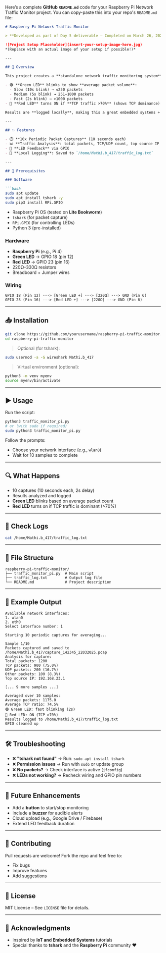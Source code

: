 Here’s a complete **GitHub `README.md`** code for your Raspberry Pi Network Traffic Monitor project. You can copy-paste this into your repo's `README.md` file:

```markdown
# Raspberry Pi Network Traffic Monitor

> **Developed as part of Day 5 deliverable — Completed on March 26, 2025**

![Project Setup Placeholder](insert-your-setup-image-here.jpg)
*(Replace with an actual image of your setup if possible!)*

---

## 📡 Overview

This project creates a **standalone network traffic monitoring system** using a **Raspberry Pi**. It captures packets periodically, analyzes them, and gives **LED feedback** based on the traffic:

- 🟢 **Green LED** blinks to show **average packet volume**:
  - Slow (10s blink) → ≤250 packets
  - Medium (5s blink) → 251–1000 packets
  - Fast (2s blink) → >1000 packets
- 🔴 **Red LED** turns ON if **TCP traffic >70%** (shows TCP dominance)

Results are **logged locally**, making this a great embedded systems + IoT mini-project.

---

## ✨ Features

- ⏱️ **10x Periodic Packet Captures** (10 seconds each)
- 📊 **Traffic Analysis**: total packets, TCP/UDP count, top source IP
- 🔦 **LED Feedback** via GPIO
- 📁 **Local Logging**: Saved to `/home/Mathi.b_417/traffic_log.txt`

---

## 🔧 Prerequisites

### Software

```bash
sudo apt update
sudo apt install tshark -y
sudo pip3 install RPi.GPIO
```

- Raspberry Pi OS (tested on **Lite Bookworm**)
- `tshark` (for packet capture)
- `RPi.GPIO` (for controlling LEDs)
- Python 3 (pre-installed)

### Hardware

- **Raspberry Pi** (e.g., Pi 4)
- **Green LED** → GPIO 18 (pin 12)
- **Red LED** → GPIO 23 (pin 16)
- 220Ω–330Ω resistors
- Breadboard + Jumper wires

### Wiring

```
GPIO 18 (Pin 12) ---> [Green LED +] ---> [220Ω] ---> GND (Pin 6)
GPIO 23 (Pin 16) ---> [Red LED +] ---> [220Ω] ---> GND (Pin 6)
```

---

## 📥 Installation

```bash
git clone https://github.com/yourusername/raspberry-pi-traffic-monitor.git
cd raspberry-pi-traffic-monitor
```

> Optional (for tshark):
```bash
sudo usermod -a -G wireshark Mathi.b_417
```

> Virtual environment (optional):
```bash
python3 -m venv myenv
source myenv/bin/activate
```

---

## ▶️ Usage

Run the script:

```bash
python3 traffic_monitor_pi.py
# or (with sudo if required)
sudo python3 traffic_monitor_pi.py
```

Follow the prompts:

- Choose your network interface (e.g., `wlan0`)
- Wait for 10 samples to complete

---

## 🔍 What Happens

- 10 captures (10 seconds each, 2s delay)
- Results analyzed and logged
- **Green LED** blinks based on average packet count
- **Red LED** turns on if TCP traffic is dominant (>70%)

---

## 📄 Check Logs

```bash
cat /home/Mathi.b_417/traffic_log.txt
```

---

## 📂 File Structure

```
raspberry-pi-traffic-monitor/
├── traffic_monitor_pi.py  # Main script
├── traffic_log.txt        # Output log file
└── README.md              # Project description
```

---

## 🧪 Example Output

```
Available network interfaces:
1. wlan0
2. eth0
Select interface number: 1

Starting 10 periodic captures for averaging...

Sample 1/10
Packets captured and saved to /home/Mathi.b_417/capture_142345_22032025.pcap
Analysis for capture:
Total packets: 1200
TCP packets: 900 (75.0%)
UDP packets: 200 (16.7%)
Other packets: 100 (8.3%)
Top source IP: 192.168.23.1

[... 9 more samples ...]

Averaged over 10 samples:
Average packets: 1175.0
Average TCP ratio: 74.5%
🟢 Green LED: fast blinking (2s)
🔴 Red LED: ON (TCP >70%)
Results logged to /home/Mathi.b_417/traffic_log.txt
GPIO cleaned up
```

---

## 🛠️ Troubleshooting

- ❌ **"tshark not found"** → Run: `sudo apt install tshark`
- ❌ **Permission issues** → Run with `sudo` or update group
- ❌ **No packets?** → Check interface is active (`ifconfig`)
- ❌ **LEDs not working?** → Recheck wiring and GPIO pin numbers

---

## 🌱 Future Enhancements

- Add a **button** to start/stop monitoring
- Include a **buzzer** for audible alerts
- Cloud upload (e.g., Google Drive / Firebase)
- Extend LED feedback duration

---

## 🤝 Contributing

Pull requests are welcome! Fork the repo and feel free to:
- Fix bugs
- Improve features
- Add suggestions

---

## 📄 License

MIT License – See `LICENSE` file for details.

---

## 🙏 Acknowledgments

- Inspired by **IoT and Embedded Systems** tutorials
- Special thanks to **tshark** and the **Raspberry Pi** community ❤️
```
